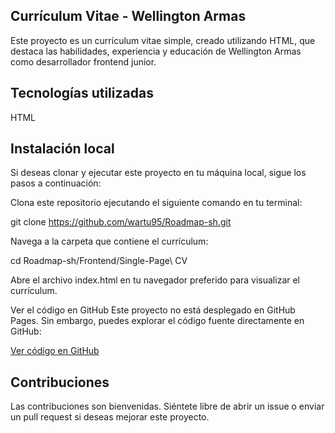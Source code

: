 ## Currículum Vitae - Wellington Armas
Este proyecto es un currículum vitae simple, creado utilizando HTML, que destaca las habilidades, experiencia y educación de Wellington Armas como desarrollador frontend junior.

## Tecnologías utilizadas
HTML
## Instalación local
Si deseas clonar y ejecutar este proyecto en tu máquina local, sigue los pasos a continuación:

Clona este repositorio ejecutando el siguiente comando en tu terminal:


git clone https://github.com/wartu95/Roadmap-sh.git

Navega a la carpeta que contiene el currículum:


cd Roadmap-sh/Frontend/Single-Page\ CV

Abre el archivo index.html en tu navegador preferido para visualizar el currículum.

Ver el código en GitHub
Este proyecto no está desplegado en GitHub Pages. Sin embargo, puedes explorar el código fuente directamente en GitHub:

[Ver código en GitHub](https://github.com/wartu95/Roadmap-sh/tree/06fbb22626fb97438ca3cd86e0a6d51411c0066e/Frontend/Single-Page%20CV)

## Contribuciones
Las contribuciones son bienvenidas. Siéntete libre de abrir un issue o enviar un pull request si deseas mejorar este proyecto.
